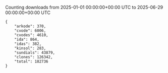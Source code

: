 
Counting downloads from 2025-01-01 00:00:00+00:00 UTC to 2025-06-29 00:00:00+00:00 UTC

```
{
    "arkode": 370,
    "cvode": 6006,
    "cvodes": 4610,
    "ida": 864,
    "idas": 382,
    "kinsol": 283,
    "sundials": 43879,
    "clones": 126342,
    "total": 182736
}
```

